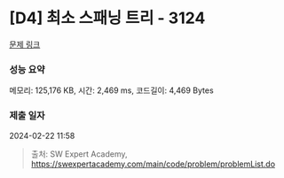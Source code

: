 # [D4] 최소 스패닝 트리 - 3124 

[문제 링크](https://swexpertacademy.com/main/code/problem/problemDetail.do?contestProbId=AV_mSnmKUckDFAWb) 

### 성능 요약

메모리: 125,176 KB, 시간: 2,469 ms, 코드길이: 4,469 Bytes

### 제출 일자

2024-02-22 11:58



> 출처: SW Expert Academy, https://swexpertacademy.com/main/code/problem/problemList.do